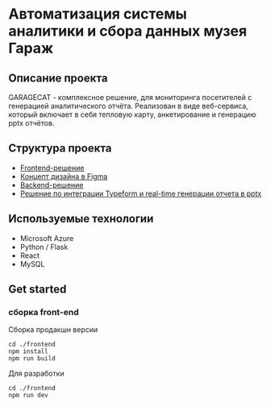 # Автоматизация системы аналитики и сбора данных музея Гараж

## Описание проекта
GARAGECAT - комплексное решение, для мониторинга посетителей с генерацией аналитического отчёта. Реализован в виде веб-сервиса, который включает в себя тепловую карту, анкетирование и генерацию pptx отчётов.

## Структура проекта
* [Frontend-решение](https://github.com/tpofd/garazh-app/tree/main/frontend)
* [Концепт дизайна в Figma](https://www.figma.com/file/17PcD01TieyyW4vYFUocSn/Untitled?node-id=0%3A1)
* [Backend-решение](https://github.com/tpofd/garazh-app/tree/main/backend)
* [Решение по интеграции Typeform и real-time генерации отчета в pptx](https://github.com/tpofd/garazh-app/blob/main/backend/typeform.py)

## Используемые технологии 
* Microsoft Azure
* Python / Flask
* React
* MySQL

## Get started

### сборка front-end
Сборка продакшн версии

```shell
cd ./frontend
npm install
npm run build
```

Для разработки

```shell
cd ./frontend
npm run dev
```
